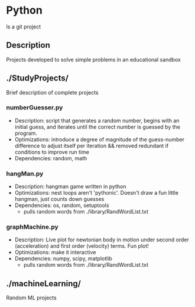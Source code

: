 # Python

Is a git project

## Description
Projects developed to solve simple problems in an educational sandbox


## ./StudyProjects/

Brief description of complete projects

### numberGuesser.py
* Description: script that generates a random number, begins with an initial guess, and iterates until the correct number is guessed by the program.
* Optimizations: introduce a degree of magnitude of the guess-number difference to adjust itself per iteration && removed redundant if conditions to improve run time
* Dependencies: random, math

### hangMan.py
* Description: hangman game written in python
* Optimizations: nest loops aren't 'pythonic'. Doesn't draw a fun little hangman, just counts down guesses
* Dependencies: os, random, setuptools
  * pulls random words from ./library/RandWordList.txt

### graphMachine.py
* Description: Live plot for newtonian body in motion under second order (acceleration) and first order (velocity) terms. Fun plot! 
* Optimizations: make it interactive
* Dependencies: numpy, scipy, matplotlib
    * pulls random words from ./library/RandWordList.txt




## ./machineLearning/

Random ML projects
